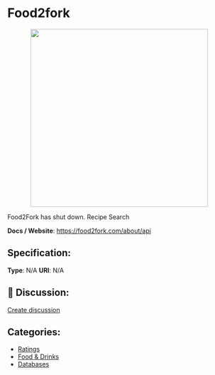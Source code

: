 # Food2fork
<p align="center">
    <img width="400" src="https://raw.githubusercontent.com/apis-list/apis-list/main/apis/food2fork/logo_256x256.png" />
</p>

Food2Fork has shut down. Recipe Search

**Docs / Website**: https://food2fork.com/about/api

## Specification:
**Type**:  N/A 
**URI**:  N/A 

## 💬 Discussion:
[Create discussion](https://github.com/apis-list/apis-list/discussions/new)

## Categories:
- [Ratings](https://github.com/apis-list/apis-list#ratings)
- [Food & Drinks](https://github.com/apis-list/apis-list#food-and-drinks)
- [Databases](https://github.com/apis-list/apis-list#databases)



